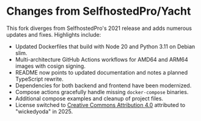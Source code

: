 # Changes from SelfhostedPro/Yacht

This fork diverges from SelfhostedPro's 2021 release and adds numerous updates and fixes. Highlights include:

- Updated Dockerfiles that build with Node 20 and Python 3.11 on Debian slim.
- Multi-architecture GitHub Actions workflows for AMD64 and ARM64 images with cosign signing.
- README now points to updated documentation and notes a planned TypeScript rewrite.
- Dependencies for both backend and frontend have been modernized.
- Compose actions gracefully handle missing `docker-compose` binaries.
- Additional compose examples and cleanup of project files.
- License switched to [Creative Commons Attribution 4.0](LICENSE.md) attributed to "wickedyoda" in 2025.

